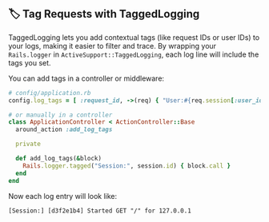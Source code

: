 ## 🏷️ Tag Requests with TaggedLogging
TaggedLogging lets you add contextual tags (like request IDs or user IDs) to your logs, making it easier to filter and trace. By wrapping your `Rails.logger` in `ActiveSupport::TaggedLogging`, each log line will include the tags you set.

You can add tags in a controller or middleware:

```ruby
# config/application.rb
config.log_tags = [ :request_id, ->(req) { "User:#{req.session[:user_id]}" } ]

# or manually in a controller
class ApplicationController < ActionController::Base
  around_action :add_log_tags

  private

  def add_log_tags(&block)
    Rails.logger.tagged("Session:", session.id) { block.call }
  end
end
```

Now each log entry will look like:
```
[Session:] [d3f2e1b4] Started GET "/" for 127.0.0.1
```